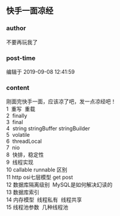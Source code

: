 ## 快手一面凉经
### author 
不要再玩我了
### post-time 

编辑于  2019-09-08 12:41:59
### content 
<div class="post-topic-des nc-post-content">
 刚面完快手一面，应该凉了吧，发一点凉经吧！
 <br/>
 1  重写  重载
 <br/>
 2  finally
 <br/>
 3  final
 <br/>
 4  string stringBuffer stringBuilder
 <br/>
 5  volatile
 <br/>
 6  threadLocal
 <br/>
 7  nio
 <br/>
 8  快排，稳定性
 <br/>
 9  线程实现
 <br/>
 10 callable runnable 区别
 <br/>
 11 http osi七层模型 get post
 <br/>
 12 数据库隔离级别  MySQL是如何解决幻读的
 <br/>
 13 数据库索引
 <br/>
 14 内存模型  线程私有  线程共享
 <br/>
 15 线程池参数  几种线程池
</div>
